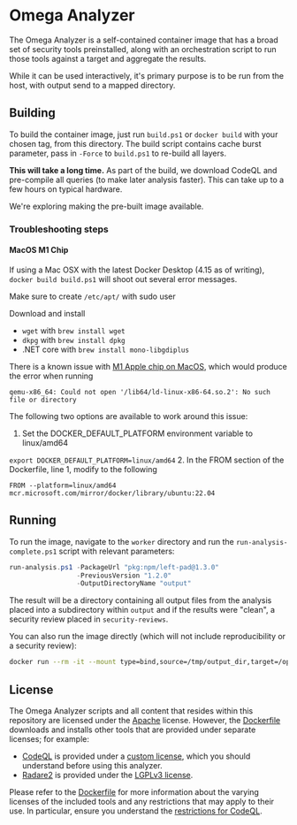 # Omega Analyzer

The Omega Analyzer is a self-contained container image that has a broad set of security tools
preinstalled, along with an orchestration script to run those tools against a target and
aggregate the results.

While it can be used interactively, it's primary purpose is to be run from the host, with
output send to a mapped directory.

## Building

To build the container image, just run `build.ps1` or `docker build` with your
chosen tag, from this directory. The build script contains cache burst parameter,
pass in `-Force` to `build.ps1` to re-build all layers.

**This will take a long time.** As part of the build, we download CodeQL and pre-compile
all queries (to make later analysis faster). This can take up to a few hours on typical
hardware.

We're exploring making the pre-built image available.

### Troubleshooting steps

#### MacOS M1 Chip
If using a Mac OSX with the latest Docker Desktop (4.15 as of writing), `docker build build.ps1` will shoot out several error messages.

Make sure to create `/etc/apt/` with sudo user

Download and install
* `wget` with `brew install wget`
* `dkpg` with `brew install dpkg`
* .NET core with `brew install mono-libgdiplus`

There is a known issue with [M1 Apple chip on MacOS](https://stackoverflow.com/questions/71040681/qemu-x86-64-could-not-open-lib64-ld-linux-x86-64-so-2-no-such-file-or-direc), which would produce the error when running

```qemu-x86_64: Could not open '/lib64/ld-linux-x86-64.so.2': No such file or directory```

The following two options are available to work around this issue:
1. Set the DOCKER_DEFAULT_PLATFORM environment variable to linux/amd64

`export DOCKER_DEFAULT_PLATFORM=linux/amd64`
2. In the FROM section of the Dockerfile, line 1, modify to the following

`FROM --platform=linux/amd64 mcr.microsoft.com/mirror/docker/library/ubuntu:22.04`

## Running

To run the image, navigate to the `worker` directory and run the `run-analysis-complete.ps1`
script with relevant parameters:

```powershell
run-analysis.ps1 -PackageUrl "pkg:npm/left-pad@1.3.0"
                 -PreviousVersion "1.2.0"
                 -OutputDirectoryName "output"
```

The result will be a directory containing all output files from the analysis placed into
a subdirectory within `output` and if the results were "clean", a security review placed
in `security-reviews`.

You can also run the image directly (which will not include reproducibility or a security review):

```sh
docker run --rm -it --mount type=bind,source=/tmp/output_dir,target=/opt/export openssf/omega-toolshed:latest pkg:npm/left-pad@1.3.0 1.2.0
```

## License

The Omega Analyzer scripts and all content that resides within this repository are licensed
under the [Apache](../../LICENSE) license. However, the [Dockerfile](Dockerfile) downloads
and installs other tools that are provided under separate licenses; for example:

* [CodeQL](https://codeql.github.com/) is provided under a 
  [custom license](https://github.com/github/codeql-cli-binaries/blob/main/LICENSE.md), which
  you should understand before using this analyzer.
* [Radare2](https://rada.re/) is provided under the
  [LGPLv3 license](https://rada.re/r/license.html).

Please refer to the [Dockerfile](Dockerfile) for more information about the varying licenses
of the included tools and any restrictions that may apply to their use. In particular, ensure
you understand the
[restrictions for CodeQL](https://github.com/github/codeql-cli-binaries/blob/main/LICENSE.md).
